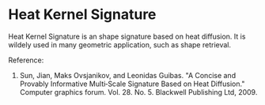 # Heat Kernel Signature
Heat Kernel Signature is an shape signature based on heat diffusion. It is wildely used in many geometric application, such as shape retrieval.

Reference:  
1. Sun, Jian, Maks Ovsjanikov, and Leonidas Guibas. "A Concise and Provably Informative Multi‐Scale Signature Based on Heat Diffusion." Computer graphics forum. Vol. 28. No. 5. Blackwell Publishing Ltd, 2009.
